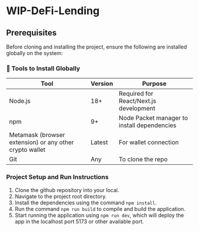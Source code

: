 # WIP-DeFi-Lending

## Prerequisites
Before cloning and installing the project, ensure the following are installed globally on the system:

### 🔧 Tools to Install Globally

| Tool | Version | Purpose |
| ---- | ------- | ------- |
| Node.js | 18+ | Required for React/Next.js development |
| npm | 9+ | Node Packet manager to install dependencies |
| Metamask (browser extension) or any other crypto wallet | Latest |	For wallet connection |
| Git |	Any |	To clone the repo |

### Project Setup and Run Instructions

1. Clone the github repository into your local.
2. Navigate to the project root directory.
3. Install the dependencies using the command `npm install`.
4. Run the command `npm run build` to compile and build the application.
5. Start running the application using `npm run dev`, which will deploy the app in the localhost port 5173 or other available port.
